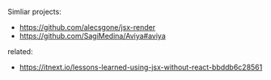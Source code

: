 


Simliar projects:

 * https://github.com/alecsgone/jsx-render
 * https://github.com/SagiMedina/Aviya#aviya

related:

 * https://itnext.io/lessons-learned-using-jsx-without-react-bbddb6c28561